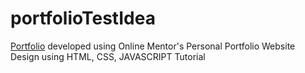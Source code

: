 # portfolioTestIdea
[Portfolio](https://lotus-23.github.io/portfolioTestIdea/) developed using Online Mentor's Personal Portfolio Website Design using HTML, CSS, JAVASCRIPT Tutorial


